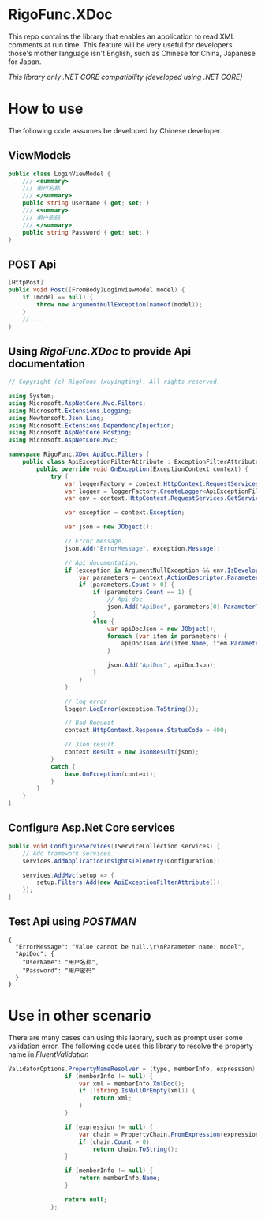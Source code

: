 # RigoFunc.XDoc
This repo contains the library that enables an application to read XML comments at run time. This feature will be very useful for developers those's mother language isn't
English, such as Chinese for China, Japanese for Japan.

*This library only .NET CORE compatibility (developed using .NET CORE)*

# How to use
The following code assumes be developed by Chinese developer.

## ViewModels
```C#
public class LoginViewModel {
    /// <summary>
    /// 用户名称
    /// </summary>
    public string UserName { get; set; }
    /// <summary>
    /// 用户密码
    /// </summary>
    public string Password { get; set; }
}  
```

## POST Api
```C#
[HttpPost]
public void Post([FromBody]LoginViewModel model) {
    if (model == null) {
        throw new ArgumentNullException(nameof(model));
    }
    // ...
}
```

## Using *RigoFunc.XDoc* to provide Api documentation
```C#
// Copyright (c) RigoFunc (xuyingting). All rights reserved.

using System;
using Microsoft.AspNetCore.Mvc.Filters;
using Microsoft.Extensions.Logging;
using Newtonsoft.Json.Linq;
using Microsoft.Extensions.DependencyInjection;
using Microsoft.AspNetCore.Hosting;
using Microsoft.AspNetCore.Mvc;

namespace RigoFunc.XDoc.ApiDoc.Filters {
    public class ApiExceptionFilterAttribute : ExceptionFilterAttribute {
        public override void OnException(ExceptionContext context) {
            try {
                var loggerFactory = context.HttpContext.RequestServices.GetService<ILoggerFactory>();
                var logger = loggerFactory.CreateLogger<ApiExceptionFilterAttribute>();
                var env = context.HttpContext.RequestServices.GetService<IHostingEnvironment>();

                var exception = context.Exception;

                var json = new JObject();

                // Error message.
                json.Add("ErrorMessage", exception.Message);

                // Api documentation.
                if (exception is ArgumentNullException && env.IsDevelopment()) {
                    var parameters = context.ActionDescriptor.Parameters;
                    if (parameters.Count > 0) {
                        if (parameters.Count == 1) {
                            // Api doc
                            json.Add("ApiDoc", parameters[0].ParameterType.GetXDoc());
                        }
                        else {
                            var apiDocJson = new JObject();
                            foreach (var item in parameters) {
                                apiDocJson.Add(item.Name, item.ParameterType.GetXDoc());
                            }

                            json.Add("ApiDoc", apiDocJson);
                        }
                    }
                }

                // log error
                logger.LogError(exception.ToString());

                // Bad Request
                context.HttpContext.Response.StatusCode = 400;

                // Json result.
                context.Result = new JsonResult(json);
            }
            catch {
                base.OnException(context);
            }
        }
    }
}
```

## Configure Asp.Net Core services
```C#
public void ConfigureServices(IServiceCollection services) {
    // Add framework services.
    services.AddApplicationInsightsTelemetry(Configuration);

    services.AddMvc(setup => {
        setup.Filters.Add(new ApiExceptionFilterAttribute());
    });
}
```

## Test Api using *POSTMAN*
```
{
  "ErrorMessage": "Value cannot be null.\r\nParameter name: model",
  "ApiDoc": {
    "UserName": "用户名称",
    "Password": "用户密码"
  }
}
```

# Use in other scenario
There are many cases can using this labrary, such as prompt user some validation error. The following code uses this library to resolve the property name in 
*FluentValidation*

```C#
ValidatorOptions.PropertyNameResolver = (type, memberInfo, expression) => {
                if (memberInfo != null) {
                    var xml = memberInfo.XmlDoc();
                    if (!string.IsNullOrEmpty(xml)) {
                        return xml;
                    }
                }

                if (expression != null) {
                    var chain = PropertyChain.FromExpression(expression);
                    if (chain.Count > 0)
                        return chain.ToString();
                }

                if (memberInfo != null) {
                    return memberInfo.Name;
                }

                return null;
            };
```
